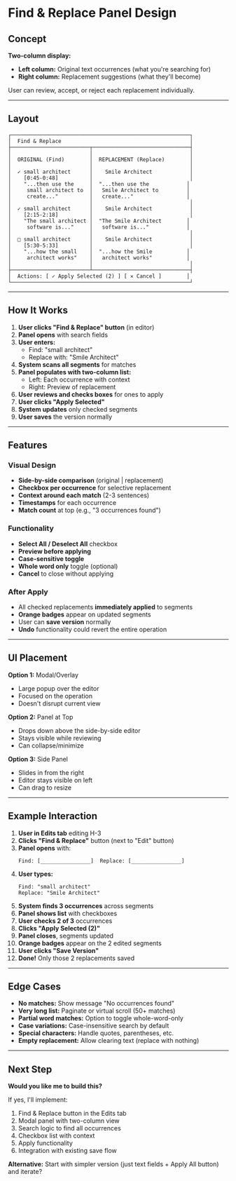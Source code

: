 # Find & Replace Panel Design

## Concept

**Two-column display:**
- **Left column:** Original text occurrences (what you're searching for)
- **Right column:** Replacement suggestions (what they'll become)

User can review, accept, or reject each replacement individually.

---

## Layout

```
┌─────────────────────────────────────────────────────────┐
│  Find & Replace                                         │
├─────────────────────────┬───────────────────────────────┤
│                         │                               │
│  ORIGINAL (Find)        │  REPLACEMENT (Replace)        │
│                         │                               │
│  ✓ small architect      │    Smile Architect            │
│    [0:45-0:48]          │                               │
│    "...then use the     │  "...then use the            │
│     small architect to  │   Smile Architect to         │
│     create..."          │   create..."                 │
│                         │                               │
│  ✓ small architect      │    Smile Architect            │
│    [2:15-2:18]          │                               │
│    "The small architect │  "The Smile Architect        │
│     software is..."     │   software is..."            │
│                         │                               │
│  □ small architect      │    Smile Architect            │
│    [5:30-5:33]          │                               │
│    "...how the small    │  "...how the Smile           │
│     architect works"    │   architect works"           │
│                         │                               │
├─────────────────────────┴───────────────────────────────┤
│  Actions: [ ✓ Apply Selected (2) ] [ ✕ Cancel ]        │
└─────────────────────────────────────────────────────────┘
```

---

## How It Works

1. **User clicks "Find & Replace" button** (in editor)
2. **Panel opens** with search fields
3. **User enters:**
   - Find: "small architect"
   - Replace with: "Smile Architect"
4. **System scans all segments** for matches
5. **Panel populates with two-column list:**
   - Left: Each occurrence with context
   - Right: Preview of replacement
6. **User reviews and checks boxes** for ones to apply
7. **User clicks "Apply Selected"**
8. **System updates** only checked segments
9. **User saves** the version normally

---

## Features

### Visual Design
- **Side-by-side comparison** (original | replacement)
- **Checkbox per occurrence** for selective replacement
- **Context around each match** (2-3 sentences)
- **Timestamps** for each occurrence
- **Match count** at top (e.g., "3 occurrences found")

### Functionality
- **Select All / Deselect All** checkbox
- **Preview before applying**
- **Case-sensitive toggle**
- **Whole word only** toggle (optional)
- **Cancel** to close without applying

### After Apply
- All checked replacements **immediately applied** to segments
- **Orange badges** appear on updated segments
- User can **save version** normally
- **Undo** functionality could revert the entire operation

---

## UI Placement

**Option 1:** Modal/Overlay
- Large popup over the editor
- Focused on the operation
- Doesn't disrupt current view

**Option 2:** Panel at Top
- Drops down above the side-by-side editor
- Stays visible while reviewing
- Can collapse/minimize

**Option 3:** Side Panel
- Slides in from the right
- Editor stays visible on left
- Can drag to resize

---

## Example Interaction

1. **User in Edits tab** editing H-3
2. **Clicks "Find & Replace"** button (next to "Edit" button)
3. **Panel opens** with:
   ```
   Find: [________________]  Replace: [________________]
   ```
4. **User types:**
   ```
   Find: "small architect"
   Replace: "Smile Architect"
   ```
5. **System finds 3 occurrences** across segments
6. **Panel shows list** with checkboxes
7. **User checks 2 of 3** occurrences
8. **Clicks "Apply Selected (2)"**
9. **Panel closes**, segments updated
10. **Orange badges** appear on the 2 edited segments
11. **User clicks "Save Version"**
12. **Done!** Only those 2 replacements saved

---

## Edge Cases

- **No matches:** Show message "No occurrences found"
- **Very long list:** Paginate or virtual scroll (50+ matches)
- **Partial word matches:** Option to toggle whole-word-only
- **Case variations:** Case-insensitive search by default
- **Special characters:** Handle quotes, parentheses, etc.
- **Empty replacement:** Allow clearing text (replace with nothing)

---

## Next Step

**Would you like me to build this?**

If yes, I'll implement:
1. Find & Replace button in the Edits tab
2. Modal panel with two-column view
3. Search logic to find all occurrences
4. Checkbox list with context
5. Apply functionality
6. Integration with existing save flow

**Alternative:** Start with simpler version (just text fields + Apply All button) and iterate?

